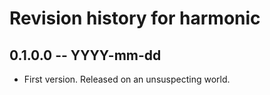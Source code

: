 # Revision history for harmonic

## 0.1.0.0 -- YYYY-mm-dd

* First version. Released on an unsuspecting world.
